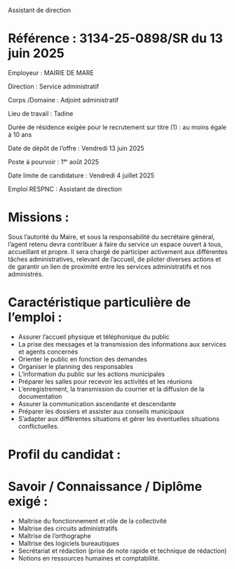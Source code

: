 Assistant de direction
# Référence : 3134-25-0898/SR du 13 juin 2025

Employeur : MAIRIE DE MARE

Direction : Service administratif

Corps /Domaine : Adjoint administratif

Lieu de travail : Tadine

Durée de résidence exigée pour le recrutement sur titre (1) : au moins égale à 10 ans

Date de dépôt de l’offre : Vendredi 13 juin 2025

Poste à pourvoir : 1ᵉʳ août 2025

Date limite de candidature : Vendredi 4 juillet 2025

Emploi RESPNC : Assistant de direction

# Missions :

Sous l’autorité du Maire, et sous la responsabilité du secrétaire général, l’agent retenu devra contribuer à faire du service un espace ouvert à tous, accueillant et propre. Il sera chargé de participer activement aux différentes tâches administratives, relevant de l’accueil, de piloter diverses actions et de garantir un lien de proximité entre les services administratifs et nos administrés.

# Caractéristique particulière de l’emploi :

- Assurer l’accueil physique et téléphonique du public
- La prise des messages et la transmission des informations aux services et agents concernés
- Orienter le public en fonction des demandes
- Organiser le planning des responsables
- L’information du public sur les actions municipales
- Préparer les salles pour recevoir les activités et les réunions
- L’enregistrement, la transmission du courrier et la diffusion de la documentation
- Assurer la communication ascendante et descendante
- Préparer les dossiers et assister aux conseils municipaux
- S’adapter aux différentes situations et gérer les éventuelles situations conflictuelles.

# Profil du candidat :

# Savoir / Connaissance / Diplôme exigé :

- Maîtrise du fonctionnement et rôle de la collectivité
- Maîtrise des circuits administratifs
- Maîtrise de l’orthographe
- Maîtrise des logiciels bureautiques
- Secrétariat et rédaction (prise de note rapide et technique de rédaction)
- Notions en ressources humaines et comptabilité.

